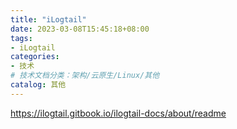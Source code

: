 ```yaml
---
title: "iLogtail"
date: 2023-03-08T15:45:18+08:00
tags:
- iLogtail
categories:
- 技术
# 技术文档分类：架构/云原生/Linux/其他
catalog: 其他
---
```




https://ilogtail.gitbook.io/ilogtail-docs/about/readme